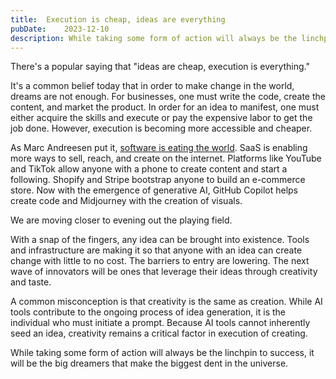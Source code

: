```yaml
---
title:	Execution is cheap, ideas are everything
pubDate:	2023-12-10
description: While taking some form of action will always be the linchpin to success, it will be the big dreamers that make the biggest dent in the universe.
---
```


There's a popular saying that "ideas are cheap, execution is everything."

It's a common belief today that in order to make change in the world, dreams are not enough. For businesses, one must write the code, create the content, and market the product. In order for an idea to manifest, one must either acquire the skills and execute or pay the expensive labor to get the job done. However, execution is becoming more accessible and cheaper.

As Marc Andreesen put it, [software is eating the world](https://a16z.com/why-software-is-eating-the-world/). SaaS is enabling more ways to sell, reach, and create on the internet. Platforms like YouTube and TikTok allow anyone with a phone to create content and start a following. Shopify and Stripe bootstrap anyone to build an e-commerce store. Now with the emergence of generative AI, GitHub Copilot helps create code and Midjourney with the creation of visuals.

We are moving closer to evening out the playing field.

With a snap of the fingers, any idea can be brought into existence. Tools and infrastructure are making it so that anyone with an idea can create change with little to no cost. The barriers to entry are lowering. The next wave of innovators will be ones that leverage their ideas through creativity and taste.

A common misconception is that creativity is the same as creation. While AI tools contribute to the ongoing process of idea generation, it is the individual who must initiate a prompt. Because AI tools cannot inherently seed an idea, creativity remains a critical factor in execution of creating.

While taking some form of action will always be the linchpin to success, it will be the big dreamers that make the biggest dent in the universe.
